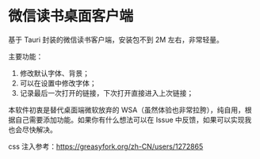 # 微信读书桌面客户端
基于 Tauri 封装的微信读书客户端，安装包不到 2M 左右，非常轻量。

主要功能：

1. 修改默认字体、背景；
2. 可以在设置中修改字体；
3. 记录最后一次打开的链接，下次打开直接进入上次链接；

本软件初衷是替代桌面端微软放弃的 WSA（虽然体验也非常拉胯），纯自用，根据自己需要添加功能。如果你有什么想法可以在 Issue 中反馈，如果可以实现我也会尽快解决。

css 注入参考：https://greasyfork.org/zh-CN/users/1272865